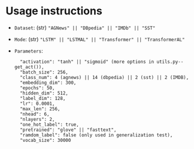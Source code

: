 
# Usage instructions

* `Dataset`: (str) `"AGNews" || "DBpedia" || "IMDb" || "SST"`
* `Mode`: (str) `"LSTM" || "LSTMAL" || "Transformer" || "TransformerAL"`
* `Parameters`:

        "activation": "tanh" || "sigmoid" (more options in utils.py--get_act()),
        "batch_size": 256,
        "class_num": 4 (agnews) || 14 (dbpedia) || 2 (sst) || 2 (IMDB),
        "embedding_dim": 300,
        "epochs": 50,
        "hidden_dim": 512,
        "label_dim": 128,
        "lr": 0.0001,
        "max_len": 256,
        "nhead": 6,
        "nlayers": 2,
        "one_hot_label": true,
        "pretrained": "glove" || "fasttext",
        "ramdom_label": false (only used in generalization test),
        "vocab_size": 30000
